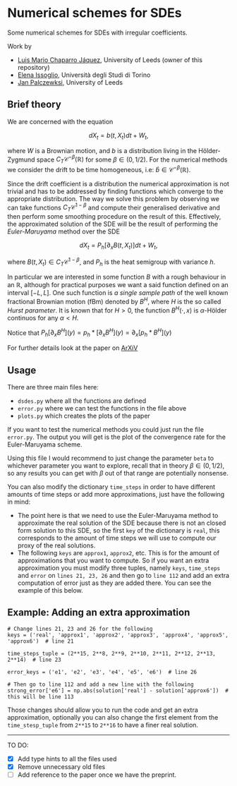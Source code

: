 # Numerical schemes for SDEs

Some numerical schemes for SDEs with irregular coefficients.

Work by

- [Luis Mario Chaparro Jáquez](https://lmcj.xyz), University of Leeds (owner of this repository)
- [Elena Issoglio](https://sites.google.com/view/elenaissoglio), Università degli Studi di Torino
- [Jan Palczewksi](https://www1.maths.leeds.ac.uk/~jp/), University of Leeds

## Brief theory

We are concerned with the equation

$$
dX_t = b(t, X_t) dt + W_t,
$$

where $W$ is a Brownian motion, and $b$ is a distribution living in the Hölder-Zygmund space $C_T \mathcal C^{-\beta}(\mathbb R)$ for some $\beta \in (0, 1/2)$.
For the numerical methods we consider the drift to be time homogeneous, i.e: $\hat b \in \mathcal C^{-\beta}(\mathbb R)$.

Since the drift coefficient is a distribution the numerical approximation is not trivial and has to be addressed by finding functions which converge to the appropriate distribution.
The way we solve this problem by observing we can take functions $C_T \mathcal C^{1 - \beta}$ and compute their generalised derivative and then perform some smoothing procedure on the result of this.
Effectively, the approximated solution of the SDE will be the result of performing the *Euler-Maruyama* method over the SDE

$$
dX_t = P_h [\partial_x B(t, X_t)] dt + W_t,
$$

where $B(t, X_t) \in C_T \mathcal C^{1-\beta}$, and $P_h$ is the heat semigroup with variance $h$.

In particular we are interested in some function $B$ with a rough behaviour in an $\mathbb R$, although for practical purposes we want a said function defined on an interval $[-L, L]$. One such function is *a single sample path* of the well known fractional Brownian motion (fBm) denoted by $B^H$, where $H$ is the so called *Hurst parameter*. It is known that for $H>0$, the function $B^H(\cdot, x)$ is $\alpha$-Hölder continuos for any $\alpha < H$.

Notice that $P_h [\partial_x B^H](y) = p_h \ast [\partial_x B^H](y) = \partial_x [p_h \ast B^H](y)$

For further details look at the paper on [ArXiV](https://arxiv.org/)

## Usage

There are three main files here:

- `dsdes.py` where all the functions are defined
- `error.py` where we can test the functions in the file above
- `plots.py` which creates the plots of the paper

If you want to test the numerical methods you could just run the file `error.py`.
The output you will get is the plot of the convergence rate for the Euler-Maruyama scheme.

Using this file I would recommend to just change the parameter `beta` to whichever parameter you want to explore, recall that in theory $\beta \in (0, 1/2)$, so any results you can get with $\beta$ out of that range are potentially nonsense.

You can also modify the dictionary `time_steps` in order to have different amounts of time steps or add more approximations, just have the following in mind:

- The point here is that we need to use the Euler-Maruyama method to approximate the real solution of the SDE because there is not an closed form solution to this SDE, so the first `key` of the dictionary is `real`, this corresponds to the amount of time steps we will use to compute our proxy of the real solutions.
- The following `keys` are `approx1`, `approx2`, etc. This is for the amount of approximations that you want to compute. So if you want an extra approximation you must modify three tuples, namely `keys`, `time_steps` and `error` on `lines 21, 23, 26` and then go to `line 112` and add an extra computation of error just as they are added there. You can see the example of this below.

## Example: Adding an extra approximation

```{python}
# Change lines 21, 23 and 26 for the following
keys = ('real', 'approx1', 'approx2', 'approx3', 'approx4', 'approx5', 'approx6')  # line 21

time_steps_tuple = (2**15, 2**8, 2**9, 2**10, 2**11, 2**12, 2**13, 2**14)  # line 23

error_keys = ('e1', 'e2', 'e3', 'e4', 'e5', 'e6')  # line 26

# Then go to line 112 and add a new line with the following
strong_error['e6'] = np.abs(solution['real'] - solution['approx6'])  # this will be line 113
```

Those changes should allow you to run the code and get an extra approximation, optionally you can also change the first element from the `time_stesp_tuple` from `2**15` to `2**16` to have a finer real solution.

---

TO DO:

- [X] Add type hints to all the files used
- [X] Remove unnecessary old files
- [ ] Add reference to the paper once we have the preprint.

